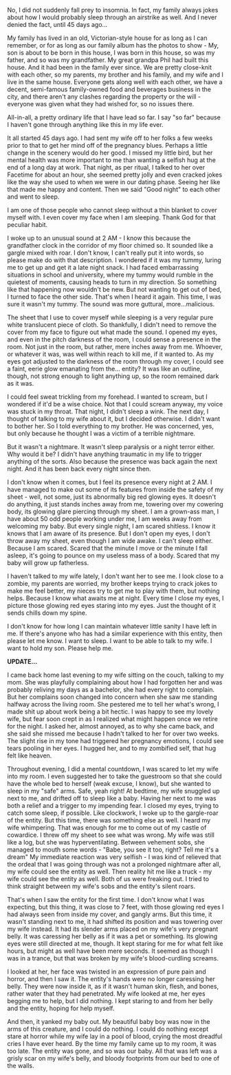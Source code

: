No, I did not suddenly fall prey to insomnia. In fact, my family always jokes about how I would probably sleep through an airstrike as well. And I never denied the fact, until 45 days ago...

My family has lived in an old, Victorian-style house for as long as I can remember, or for as long as our family album has the photos to show - My, son is about to be born in this house, I was born in this house, so was my father, and so was my grandfather. My great grandpa Phil had built this house. And it had been in the family ever since. We are pretty close-knit with each other, so my parents, my brother and his family, and my wife and I live in the same house. Everyone gets along well with each other, we have a decent, semi-famous family-owned food and beverages business in the city, and there aren't any clashes regarding the property or the will - everyone was given what they had wished for, so no issues there.

All-in-all, a pretty ordinary life that I have lead so far. I say "so far" because I haven't gone through anything like this in my life ever.

It all started 45 days ago. I had sent my wife off to her folks a few weeks prior to that to get her mind off of the pregnancy blues. Perhaps a little change in the scenery would do her good. I missed my little bird, but her mental health was more important to me than wanting a selfish hug at the end of a long day at work. That night, as per ritual, I talked to her over Facetime for about an hour, she seemed pretty jolly and even cracked jokes like the way she used to when we were in our dating phase. Seeing her like that made me happy and content. Then we said "Good night" to each other and went to sleep.

I am one of those people who cannot sleep without a thin blanket to cover myself with. I even cover my face when I am sleeping. Thank God for that peculiar habit.

I woke up to an unusual sound at 2 AM - I know this because the grandfather clock in the corridor of my floor chimed so. It sounded like a gargle mixed with roar. I don't know, I can't really put it into words, so please make do with that description. I wondered if it was my tummy, luring me to get up and get it a late night snack. I had faced embarrassing situations in school and university, where my tummy would rumble in the quietest of moments, causing heads to turn in my direction. So something like that happening now wouldn't be new. But not wanting to get out of bed, I turned to face the other side. That's when I heard it again. This time, I was sure it wasn't my tummy. The sound was more guttural, more...malicious.

The sheet that I use to cover myself while sleeping is a very regular pure white translucent piece of cloth. So thankfully, I didn't need to remove the cover from my face to figure out what made the sound. I opened my eyes, and even in the pitch darkness of the room, I could sense a presence in the room. Not just in the room, but rather, mere inches away from me. Whoever, or whatever it was, was well within reach to kill me, if it wanted to. As my eyes got adjusted to the darkness of the room through my cover, I could see a faint, eerie glow emanating from the... entity? It was like an outline, though, not strong enough to light anything up, so the room remained dark as it was.

I could feel sweat trickling from my forehead. I wanted to scream, but I wondered if it'd be a wise choice. Not that I could scream anyway, my voice was stuck in my throat. That night, I didn't sleep a wink. The next day, I thought of talking to my wife about it, but I decided otherwise. I didn't want to bother her. So I told everything to my brother. He was concerned, yes, but only because he thought I was a victim of a terrible nightmare.

But it wasn't a nightmare. It wasn't sleep paralysis or a night terror either. Why would it be? I didn't have anything traumatic in my life to trigger anything of the sorts. Also because the presence was back again the next night. And it has been back every night since then.

I don't know when it comes, but I feel its presence every night at 2 AM. I have managed to make out some of its features from inside the safety of my sheet - well, not some, just its abnormally big red glowing eyes. It doesn't do anything, it just stands inches away from me, towering over my cowering body, its glowing glare piercing through my sheet. I am a grown-ass man, I have about 50 odd people working under me, I am weeks away from welcoming my baby. But every single night, I am scared shitless. I know it knows that I am aware of its presence. But I don't open my eyes, I don't throw away my sheet, even though I am wide awake. I can't sleep either. Because I am scared. Scared that the minute I move or the minute I fall asleep, it's going to pounce on my useless mass of a body. Scared that my baby will grow up fatherless.

I haven't talked to my wife lately, I don't want her to see me. I look close to a zombie, my parents are worried, my brother keeps trying to crack jokes to make me feel better, my nieces try to get me to play with them, but nothing helps. Because I know what awaits me at night. Every time I close my eyes, I picture those glowing red eyes staring into my eyes. Just the thought of it sends chills down my spine.

I don't know for how long I can maintain whatever little sanity I have left in me. If there's anyone who has had a similar experience with this entity, then please let me know. I want to sleep. I want to be able to talk to my wife. I want to hold my son. Please help me.

**UPDATE...**

I came back home last evening to my wife sitting on the couch, talking to my mom. She was playfully complaining about how I had forgotten her and was probably reliving my days as a bachelor, she had every right to complain. But her complains soon changed into concern when she saw me standing halfway across the living room. She pestered me to tell her what's wrong, I made shit up about work being a bit hectic. I was happy to see my lovely wife, but fear soon crept in as I realized what might happen once we retire for the night. I asked her, almost annoyed, as to why she came back, and she said she missed me because I hadn't talked to her for over two weeks. The slight rise in my tone had triggered her pregnancy emotions, I could see tears pooling in her eyes. I hugged her, and to my zombified self, that hug felt like heaven.

Throughout evening, I did a mental countdown, I was scared to let my wife into my room. I even suggested her to take the guestroom so that she could have the whole bed to herself (weak excuse, I know), but she wanted to sleep in my "safe" arms. Safe, yeah right! At bedtime, my wife snuggled up next to me, and drifted off to sleep like a baby. Having her next to me was both a relief and a trigger to my impending fear. I closed my eyes, trying to catch some sleep, if possible. Like clockwork, I woke up to the gargle-roar of the entity. But this time, there was something else as well. I heard my wife whimpering. That was enough for me to come out of my castle of cowardice. I threw off my sheet to see what was wrong. My wife was still like a log, but she was hyperventilating. Between vehement sobs, she managed to mouth some words - "Babe, you see it too, right? Tell me it's a dream" My immediate reaction was very selfish - I was kind of relieved that the ordeal that I was going through was not a prolonged nightmare after all, my wife could see the entity as well. Then reality hit me like a truck - my wife could see the entity as well. Both of us were freaking out. I tried to think straight between my wife's sobs and the entity's silent roars.

That's when I saw the entity for the first time. I don't know what I was expecting, but this thing, it was close to 7 feet, with those glowing red eyes I had always seen from inside my cover, and gangly arms. But this time, it wasn't standing next to me, it had shifted its position and was towering over my wife instead. It had its slender arms placed on my wife's very pregnant belly. It was caressing her belly as if it was a pet or something. Its glowing eyes were still directed at me, though. It kept staring for me for what felt like hours, but might as well have been mere seconds. It seemed as though I was in a trance, but that was broken by my wife's blood-curdling screams.

I looked at her, her face was twisted in an expression of pure pain and horror, and then I saw it. The entity's hands were no longer caressing her belly. They were now inside it, as if it wasn't human skin, flesh, and bones, rather water that they had penetrated. My wife looked at me, her eyes begging me to help, but I did nothing. I kept staring to and from her belly and the entity, hoping for help myself.

And then, it yanked my baby out. My beautiful baby boy was now in the arms of this creature, and I could do nothing. I could do nothing except stare at horror while my wife lay in a pool of blood, crying the most dreadful cries I have ever heard. By the time my family came up to my room, it was too late. The entity was gone, and so was our baby. All that was left was a grisly scar on my wife's belly, and bloody footprints from our bed to one of the walls.